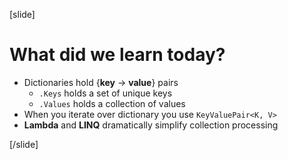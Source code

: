 [slide]
# What did we learn today?

- Dictionaries hold {**key** -> **value**} pairs
    - `.Keys` holds a set of unique keys
    - `.Values` holds a collection of values
- When you iterate over dictionary you use `KeyValuePair<K, V>`
- **Lambda** and **LINQ** dramatically simplify collection processing

[/slide]